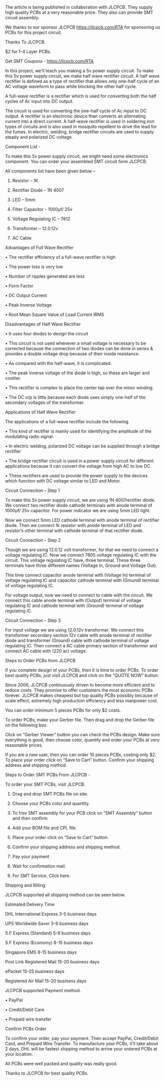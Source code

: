 The article is being published in collaboration with JLCPCB. They supply high quality PCBs at a very reasonable price. They also can provide SMT circuit assembly.

We thanks to our sponsor JLCPCB  https://jlcpcb.com/RTA   for sponsoring us PCBs for this project circuit.

 Thanks To JLCPCB.
 
$2  for 1-4 Layer PCBs.

Get SMT Coupons - https://jlcpcb.com/RTA


In this project, we’ll teach you making a 5v power supply circuit. To make this 5v power supply circuit, we make half wave rectifier circuit. A half wave rectifier is defined as a type of rectifier that allows only one-half cycle of an AC voltage waveform to pass while blocking the other half cycle.

A full-wave rectifier is a rectifier which is used for converting both the half cycles of Ac input into DC output.

The circuit is used for converting the one-half cycle of Ac input to DC output. A rectifier is an electronic device than converts an alternating current into a direct current. A half-wave rectifier is used in soldering iron types of circuits and is also used in mosquito repellent to drive the lead for the fumes.
In electric, welding, bridge rectifier circuits are used to supply steady and polarized DC voltage.


Component List -

To make this 5v power supply circuit, we might need some electronics component.
You can order your assembled SMT circuit form JLCPCB.

All components list have been given below –

1.	Resistor – 1K

2.	Rectifier Diode – 1N 4007

3.	LED – 5mm

4.	Filter Capacitor - 1000µf/ 25v

5.	Voltage Regulating IC – 7812

6.	Transformer – 12.0.12v

7.	AC Cable


Advantages of Full Wave Rectifier

•	The rectifier efficiency of a full-wave rectifier is high

•	The power loss is very low

•	Number of ripples generated are less

•	Form Factor

•	DC Output Current

•	Peak Inverse Voltage

•	Root Mean Square Value of Load Current IRMS



Disadvantages of Half Wave Rectifier

•	It uses four diodes to design the circuit

•	This circuit is not used whenever a small voltage is necessary to be corrected because the connection of two diodes can be done in series & provides a double voltage drop because of their inside resistance.

•	As compared with the half-wave, it is complicated.

•	The peak inverse voltage of the diode is high, so these are larger and costlier.

•	This rectifier is complex to place the center tap over the minor winding.

•	The DC o/p is little because each diode uses simply one-half of the secondary voltages of the transformer.


Applications of Half Wave Rectifier

The applications of a full-wave rectifier include the following.

•	This kind of rectifier is mainly used for identifying the amplitude of the modulating radio signal.

•	In electric welding, polarized DC voltage can be supplied through a bridge rectifier

•	The bridge rectifier circuit is used in a power supply circuit for different applications because it can convert the voltage from high AC to low DC.

•	These rectifiers are used to provide the power supply to the devices which function with DC voltage similar to LED and Motor.


Circuit Connection – Step 1

To make this 5v power supply circuit, we are using 1N 4007rectifier diode. We connect two rectifier diode cathode terminals with anode terminal of 1000µf/ 25v capacitor. For power indicator we are using 5mm LED light.

Now we connect 5mm LED cathode terminal with anode terminal of rectifier diode. Then we connect 1k resistor with anode terminal of LED and resistor’s other terminal with cathode terminal of that rectifier diode.


Circuit Connection – Step 2

Though we are using 12.0.12 volt transformer, for that we need to connect a voltage regulating IC. Now we connect 7805 voltage regulating IC with the circuit. This voltage regulating IC have, three terminal. These three terminals have three different names (Voltage In, Ground and Voltage Out).

This time connect capacitor anode terminal with (Voltage In) terminal of voltage regulating IC and capacitor cathode terminal with (Ground) terminal of voltage regulating IC.

For voltage output, now we need to connect to cable with the circuit. We connect this cable anode terminal with (Output) terminal of voltage regulating IC and cathode terminal with (Ground) terminal of voltage regulating IC.


Circuit Connection – Step 3

For input voltage we are using 12.0.12v transformer. We connect this transformer secondary section 12v cable with anode terminal of rectifier diode and transformer (Ground) cable with cathode terminal of voltage regulating IC. Then connect a AC cable primary section of transformer and connect AC cable with (220 ac) voltage.


Steps to Order PCBs from JLCPCB

If you complete design of your PCBs, then it is time to order PCBs. To order best quality PCBs, just visit JLCPCB and click on the “QUOTE NOW” button.

Since 2006,  JLCPCB continuously driven to become more efficient and to reduce costs. They promise to offer customers the most economic PCBs forever. JLCPCB makes cheapest but top quality PCBs possibly because of scale effect, extremely high production efficiency and less manpower cost.

You can order minimum 5 pieces PCBs for only $2 costs.

To order PCBs, make your Gerber file. Then drag and drop the Gerber file on the following box.

Click on “Gerber Viewer” button you can check the PCBs design. Make sure everything is good, then choose color, quantity and order your PCBs at very reasonable prices.

If you are a new user, then you can order 10 pieces PCBs, costing only $2. To place your order click on “Save to Cart”  button. Confirm your shipping address and shipping method.


Steps to Order SMT PCBs From JLCPCB - 

To order your SMT PCBs, visit JLCPCB.

1.	 Drag and drop SMT PCBs file on site.

2.	 Choose your PCBs color and quantity.

3.	 To free SMT assembly for your PCB click on “SMT Assembly” button and then confirm.

4.	 Add your BOM file and CPL file.

5.	 Place your order click on “Save to Cart” button.

6.	 Confirm your shipping address and shipping method.

7.	 Pay your payment

8.	 Wait for confirmation mail.

9.	 For SMT Service, Click here.


Shipping and Billing

JLCPCB supported all shipping method can be seen below.

Estimated Delivery Time

DHL International Express 3-5 business days

UPS Worldwide Saver 3-6 business days

S.F Express (Standard) 5-8 business days

S.F Express (Economy) 8-15 business days

Singapore EMS 8-15 business days

Post Link Registered Mail 15-20 business days

ePacket 15-25 business days

Registered Air Mail 15-20 business days


JLCPCB supported Payment method.

•	PayPal

•	Credit/Debit Care

•	Prepaid wire transfer




Confirm PCBs Order

To confirm your order, pay your payment. Then accept PayPal, Credit/Debit Card, and Prepaid Wire Transfer. To manufacture your PCBs, it’ll take about 2 days. DHL will be fastest shipping method to arrive your ordered PCBs at your location.

All PCBs were well packed and quality was really good.

Thanks to JLCPCB for best quality PCBs.
